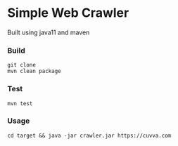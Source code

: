 # Simple Web Crawler
Built using java11 and maven

### Build
```
git clone 
mvn clean package
```
### Test
```
mvn test
```

### Usage
```
cd target && java -jar crawler.jar https://cuvva.com
```
